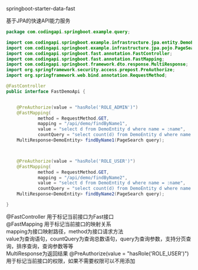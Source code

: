 springboot-starter-data-fast

基于JPA的快速API能力服务

```java
package com.codingapi.springboot.example.query;

import com.codingapi.springboot.example.infrastructure.jpa.entity.DemoEntity;
import com.codingapi.springboot.example.infrastructure.jpa.pojo.PageSearch;
import com.codingapi.springboot.fast.annotation.FastController;
import com.codingapi.springboot.fast.annotation.FastMapping;
import com.codingapi.springboot.framework.dto.response.MultiResponse;
import org.springframework.security.access.prepost.PreAuthorize;
import org.springframework.web.bind.annotation.RequestMethod;

@FastController
public interface FastDemoApi {


    @PreAuthorize(value = "hasRole('ROLE_ADMIN')")
    @FastMapping(
            method = RequestMethod.GET,
            mapping = "/api/demo/findByName1",
            value = "select d from DemoEntity d where name = :name",
            countQuery = "select count(d) from DemoEntity d where name = :name")
    MultiResponse<DemoEntity> findByName1(PageSearch query);



    @PreAuthorize(value = "hasRole('ROLE_USER')")
    @FastMapping(
            method = RequestMethod.GET,
            mapping = "/api/demo/findByName2",
            value = "select d from DemoEntity d where name = :name",
            countQuery = "select count(d) from DemoEntity d where name = :name")
    MultiResponse<DemoEntity> findByName2(PageSearch query);

}

```
@FastController 用于标记当前接口为Fast接口  
@FastMapping 用于标记当前接口的映射关系  
mapping为接口映射路径，method为接口请求方法  
value为查询语句，countQuery为查询总数语句，query为查询参数，支持分页查询，排序查询，查询参数等等  
MultiResponse为返回结果
@PreAuthorize(value = "hasRole('ROLE_USER')") 用于标记当前接口的权限，如果不需要权限可以不用添加


